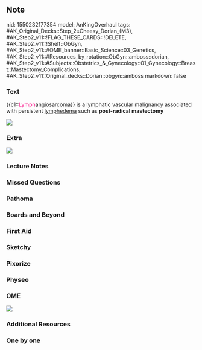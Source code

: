 ## Note
nid: 1550232177354
model: AnKingOverhaul
tags: #AK_Original_Decks::Step_2::Cheesy_Dorian_(M3), #AK_Step2_v11::!FLAG_THESE_CARDS::!DELETE, #AK_Step2_v11::!Shelf::ObGyn, #AK_Step2_v11::#OME_banner::Basic_Science::03_Genetics, #AK_Step2_v11::#Resources_by_rotation::ObGyn::amboss::dorian, #AK_Step2_v11::#Subjects::Obstetrics_&_Gynecology::01_Gynecology::Breast::Mastectomy_Complications, #AK_Step2_v11::Original_decks::Dorian::obgyn::amboss
markdown: false

### Text
{{c1::<font color="#FC0280">Lymph</font>angiosarcoma}} is a
lymphatic vascular malignancy associated with persistent
<u>lymphedema</u> such as <b>post-radical mastectomy</b>
<div>
  <b><img src="paste-147403277598721.jpg"></b>
</div>

### Extra
<div>
  <u><img src="paste-147536421584897.jpg"></u>
</div>

### Lecture Notes


### Missed Questions


### Pathoma


### Boards and Beyond


### First Aid


### Sketchy


### Pixorize


### Physeo


### OME
<div class="ome-widget">
  <a href="https://onlinemeded.org/spa/obgyn?ref=anki"><img src=
  "_OME_AnkiFlashcards_Topic_5.png"></a>
</div>

### Additional Resources


### One by one

